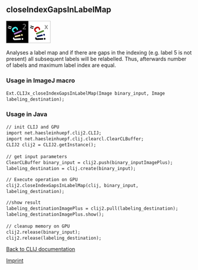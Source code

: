 ## closeIndexGapsInLabelMap
![Image](images/mini_clij2_logo.png)![Image](images/mini_clijx_logo.png)

Analyses a label map and if there are gaps in the indexing (e.g. label 5 is not present) all 
subsequent labels will be relabelled. Thus, afterwards number of labels and maximum label index are equal.


### Usage in ImageJ macro
```
Ext.CLIJx_closeIndexGapsInLabelMap(Image binary_input, Image labeling_destination);
```


### Usage in Java
```
// init CLIJ and GPU
import net.haesleinhuepf.clij2.CLIJ;
import net.haesleinhuepf.clij.clearcl.ClearCLBuffer;
CLIJ2 clij2 = CLIJ2.getInstance();

// get input parameters
ClearCLBuffer binary_input = clij2.push(binary_inputImagePlus);
labeling_destination = clij.create(binary_input);
```

```
// Execute operation on GPU
clij2.closeIndexGapsInLabelMap(clij, binary_input, labeling_destination);
```

```
//show result
labeling_destinationImagePlus = clij2.pull(labeling_destination);
labeling_destinationImagePlus.show();

// cleanup memory on GPU
clij2.release(binary_input);
clij2.release(labeling_destination);
```


[Back to CLIJ documentation](https://clij.github.io/)

[Imprint](https://clij.github.io/imprint)
